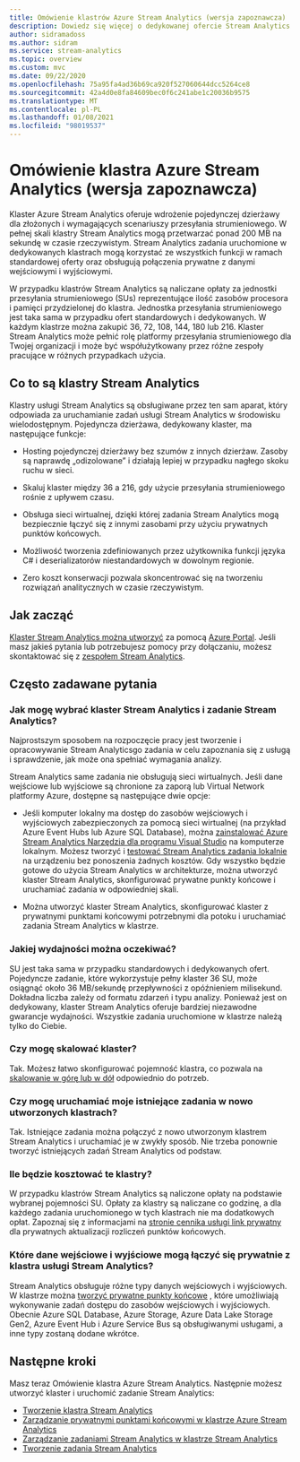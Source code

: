 ```yaml
---
title: Omówienie klastrów Azure Stream Analytics (wersja zapoznawcza)
description: Dowiedz się więcej o dedykowanej ofercie Stream Analytics klastrze.
author: sidramadoss
ms.author: sidram
ms.service: stream-analytics
ms.topic: overview
ms.custom: mvc
ms.date: 09/22/2020
ms.openlocfilehash: 75a95fa4ad36b69ca920f527060644dcc5264ce8
ms.sourcegitcommit: 42a4d0e8fa84609bec0f6c241abe1c20036b9575
ms.translationtype: MT
ms.contentlocale: pl-PL
ms.lasthandoff: 01/08/2021
ms.locfileid: "98019537"
---
```

# <a name="overview-of-azure-stream-analytics-cluster-preview"></a>Omówienie klastra Azure Stream Analytics (wersja zapoznawcza)

Klaster Azure Stream Analytics oferuje wdrożenie pojedynczej dzierżawy dla złożonych i wymagających scenariuszy przesyłania strumieniowego. W pełnej skali klastry Stream Analytics mogą przetwarzać ponad 200 MB na sekundę w czasie rzeczywistym. Stream Analytics zadania uruchomione w dedykowanych klastrach mogą korzystać ze wszystkich funkcji w ramach standardowej oferty oraz obsługują połączenia prywatne z danymi wejściowymi i wyjściowymi.

W przypadku klastrów Stream Analytics są naliczane opłaty za jednostki przesyłania strumieniowego (SUs) reprezentujące ilość zasobów procesora i pamięci przydzielonej do klastra. Jednostka przesyłania strumieniowego jest taka sama w przypadku ofert standardowych i dedykowanych. W każdym klastrze można zakupić 36, 72, 108, 144, 180 lub 216. Klaster Stream Analytics może pełnić rolę platformy przesyłania strumieniowego dla Twojej organizacji i może być współużytkowany przez różne zespoły pracujące w różnych przypadkach użycia.

## <a name="what-are-stream-analytics-clusters"></a>Co to są klastry Stream Analytics

Klastry usługi Stream Analytics są obsługiwane przez ten sam aparat, który odpowiada za uruchamianie zadań usługi Stream Analytics w środowisku wielodostępnym. Pojedyncza dzierżawa, dedykowany klaster, ma następujące funkcje:

* Hosting pojedynczej dzierżawy bez szumów z innych dzierżaw. Zasoby są naprawdę „odizolowane” i działają lepiej w przypadku nagłego skoku ruchu w sieci.

* Skaluj klaster między 36 a 216, gdy użycie przesyłania strumieniowego rośnie z upływem czasu.

* Obsługa sieci wirtualnej, dzięki której zadania Stream Analytics mogą bezpiecznie łączyć się z innymi zasobami przy użyciu prywatnych punktów końcowych.

* Możliwość tworzenia zdefiniowanych przez użytkownika funkcji języka C# i deserializatorów niestandardowych w dowolnym regionie.

* Zero koszt konserwacji pozwala skoncentrować się na tworzeniu rozwiązań analitycznych w czasie rzeczywistym.

## <a name="how-to-get-started"></a>Jak zacząć

[Klaster Stream Analytics można utworzyć](create-cluster.md) za pomocą [Azure Portal](https://aka.ms/asaclustercreateportal). Jeśli masz jakieś pytania lub potrzebujesz pomocy przy dołączaniu, możesz skontaktować się z [zespołem Stream Analytics](mailto:askasa@microsoft.com).

## <a name="frequently-asked-questions"></a>Często zadawane pytania

### <a name="how-do-i-choose-between-a-stream-analytics-cluster-and-a-stream-analytics-job"></a>Jak mogę wybrać klaster Stream Analytics i zadanie Stream Analytics?

Najprostszym sposobem na rozpoczęcie pracy jest tworzenie i opracowywanie Stream Analyticsgo zadania w celu zapoznania się z usługą i sprawdzenie, jak może ona spełniać wymagania analizy.

Stream Analytics same zadania nie obsługują sieci wirtualnych. Jeśli dane wejściowe lub wyjściowe są chronione za zaporą lub Virtual Network platformy Azure, dostępne są następujące dwie opcje:

* Jeśli komputer lokalny ma dostęp do zasobów wejściowych i wyjściowych zabezpieczonych za pomocą sieci wirtualnej (na przykład Azure Event Hubs lub Azure SQL Database), można [zainstalować Azure Stream Analytics Narzędzia dla programu Visual Studio](stream-analytics-tools-for-visual-studio-install.md) na komputerze lokalnym. Możesz tworzyć i [testować Stream Analytics zadania lokalnie](stream-analytics-live-data-local-testing.md) na urządzeniu bez ponoszenia żadnych kosztów. Gdy wszystko będzie gotowe do użycia Stream Analytics w architekturze, można utworzyć klaster Stream Analytics, skonfigurować prywatne punkty końcowe i uruchamiać zadania w odpowiedniej skali.

* Można utworzyć klaster Stream Analytics, skonfigurować klaster z prywatnymi punktami końcowymi potrzebnymi dla potoku i uruchamiać zadania Stream Analytics w klastrze.

### <a name="what-performance-can-i-expect"></a>Jakiej wydajności można oczekiwać?

SU jest taka sama w przypadku standardowych i dedykowanych ofert. Pojedyncze zadanie, które wykorzystuje pełny klaster 36 SU, może osiągnąć około 36 MB/sekundę przepływności z opóźnieniem milisekund. Dokładna liczba zależy od formatu zdarzeń i typu analizy. Ponieważ jest on dedykowany, klaster Stream Analytics oferuje bardziej niezawodne gwarancje wydajności. Wszystkie zadania uruchomione w klastrze należą tylko do Ciebie.

### <a name="can-i-scale-my-cluster"></a>Czy mogę skalować klaster?

Tak. Możesz łatwo skonfigurować pojemność klastra, co pozwala na [skalowanie w górę lub w dół](scale-cluster.md) odpowiednio do potrzeb.

### <a name="can-i-run-my-existing-jobs-on-these-new-clusters-ive-created"></a>Czy mogę uruchamiać moje istniejące zadania w nowo utworzonych klastrach?

Tak. Istniejące zadania można połączyć z nowo utworzonym klastrem Stream Analytics i uruchamiać je w zwykły sposób. Nie trzeba ponownie tworzyć istniejących zadań Stream Analytics od podstaw.

### <a name="how-much-will-these-clusters-cost-me"></a>Ile będzie kosztować te klastry?

W przypadku klastrów Stream Analytics są naliczone opłaty na podstawie wybranej pojemności SU. Opłaty za klastry są naliczane co godzinę, a dla każdego zadania uruchomionego w tych klastrach nie ma dodatkowych opłat. Zapoznaj się z informacjami na [stronie cennika usługi link prywatny](https://azure.microsoft.com/pricing/details/private-link/) dla prywatnych aktualizacji rozliczeń punktów końcowych.

### <a name="which-inputs-and-outputs-can-i-privately-connect-to-from-my-stream-analytics-cluster"></a>Które dane wejściowe i wyjściowe mogą łączyć się prywatnie z klastra usługi Stream Analytics?

Stream Analytics obsługuje różne typy danych wejściowych i wyjściowych. W klastrze można [tworzyć prywatne punkty końcowe](private-endpoints.md) , które umożliwiają wykonywanie zadań dostępu do zasobów wejściowych i wyjściowych. Obecnie Azure SQL Database, Azure Storage, Azure Data Lake Storage Gen2, Azure Event Hub i Azure Service Bus są obsługiwanymi usługami, a inne typy zostaną dodane wkrótce. 

## <a name="next-steps"></a>Następne kroki

Masz teraz Omówienie klastra Azure Stream Analytics. Następnie możesz utworzyć klaster i uruchomić zadanie Stream Analytics: 

* [Tworzenie klastra Stream Analytics](create-cluster.md)
* [Zarządzanie prywatnymi punktami końcowymi w klastrze Azure Stream Analytics](private-endpoints.md)
* [Zarządzanie zadaniami Stream Analytics w klastrze Stream Analytics](manage-jobs-cluster.md)
* [Tworzenie zadania Stream Analytics](stream-analytics-quick-create-portal.md)

